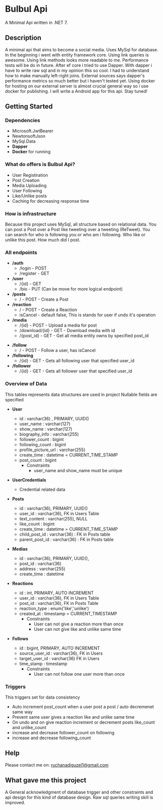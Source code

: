 # Bulbul Api

A Minimal Api written in .NET 7.

## Description

A minimal api that aims to become a social media. Uses MySql for database. In the beginning i went with entity framework core. Using link queries is awesome. Using link methods looks more readable to me. Performance tests will be do in future. After ef core i tried to use Dapper. With dapper i have to write raw sql and in my opinion this so cool. I had to understand how to make manually left-right joins. External sources says dapper's performance metrics so much better but i haven't tested yet. Using docker for hosting on our external server is almost crucial general way so i use docker for publishing. I will write a Android app for this api. Stay tuned!

## Getting Started

### Dependencies

* Microsoft.JwtBearer
* NewtonsoftJson
* MySql.Data
* <strong>Dapper</strong>
* <strong>Docker</strong> for running

### What do offers is Bulbul Api?
* User Registiration
* Post Creation
* Media Uploading
* User Following
* Like/Unlike posts
* Caching for decreasing response time

### How is infrastructure
Because this project uses MySql, all structure based on relational data. You can post a Post over a Post like tweeting over a tweeting (ReTweet). You can search for who is following you or who am i following. Who like or unlike this post. How much did I post.

### All endpoints
* <strong>/auth</strong>
   - /login - POST
   - /register - GET 
* <strong>/user</strong>
  - /{id} - GET
  - /bio - PUT (Can be move for more logical endpoint)
* <strong>/posts</strong>
   - / - POST - Create a Post
* <strong>/reaction</strong>
   - / - POST - Create a Reaction
   - isCancel - default false, This is stands for user if undo it's operation
* <strong>/media</strong>
   - /{id} - POST - Upload a media for post
   - /download/{id} - GET - Download media with id
   - /{post_id} - GET - Get all media entity owns by specified post_id
 - <strong>/follow</strong>
   - / - POST - Follow a user, has isCancel
 - <strong>/following</strong>
   - /{id} - GET - Gets all following user that specified user_id
 - <strong>/follower</strong>
   - /{id} - GET - Gets all follower user that specified user_id

### Overview of Data
This tables represents data structures are used in project
Nullable fields are specified
* <strong>User</strong>
  * id : varchar(36) , PRIMARY, UUID()
  * user_name : varchar(127)
  * show_name : varchar(127)
  * biography_info : varchar(255)
  * follower_count : bigint
  * following_count : bigint
  * profile_picture_url : varchar(255)
  * create_time : datetime = CURRENT_TIME_STAMP
  * post_count : bigint
    * Constraints
      * user_name and show_name must be unique

* <strong>UserCredentials</strong>
  * Credential related data
* <strong>Posts</strong>
  * id : varchar(36), PRIMARY, UUID()
  * user_id : varchar(36), FK in Users Table
  * text_content : varchar(255), NULL
  * like_count : bigint
  * create_time : datetime = CURRENT_TIME_STAMP
  * child_post_id : varchar(36) : FK in Posts table
  * parent_post_id : varchar(36) : FK in Posts table
* <strong>Medias</strong>
  * id : varchar(36), PRIMARY, UUID(),
  * post_id : varchar(36)
  * address : varchar(255)
  * create_time : datetime
* <strong>Reactions</strong>
  * id : int, PRIMARY, AUTO INCREMENT
  * user_id : varchar(36), FK in Users Table
  * post_id : varchar(36), FK in Posts Table
  * reaction_type : enum('like','unlike')
  * created_at : timestamp = CURRENT_TIMESTAMP
    * Constraints
      * User can not give a reaction more than once
      * User can not give like and unlike same time 
* <strong>Follows</strong>
  * id : bigint, PRIMARY, AUTO INCREMENT
  * source_user_id : varchar(36), FK in Users
  * target_user_id : varchar(36) FK in Users
  * time_stamp : timestamp
    * Constraints
      * User can not follow one user more than once

### Triggers
This triggers set for data consistency
*  Auto increment post_count when a user post a post / auto decremenet same way
*  Prevent same user gives a reaction like and unlike same time
*  On undo and on give reaction increment or decrement posts like_count and unlike_count
*  increase and decrease follower_count on following
*  increase and decrease following_count


## Help
Please contact me on: ruchanadiguzel1@gmail.com

## What gave me this project
A General acknowledgment of database trigger and other constraints and api design for this kind of database design. 
Raw sql queries writing skill is improved.
